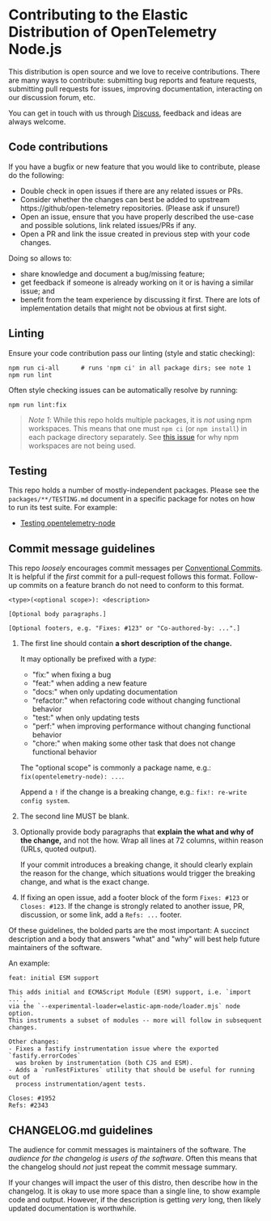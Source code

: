 # Contributing to the Elastic Distribution of OpenTelemetry Node.js

This distribution is open source and we love to receive contributions.
There are many ways to contribute: submitting bug reports and feature requests,
submitting pull requests for issues, improving documentation, interacting on
our discussion forum, etc.

You can get in touch with us through [Discuss](https://discuss.elastic.co/tags/c/apm/nodejs),
feedback and ideas are always welcome.


## Code contributions

If you have a bugfix or new feature that you would like to contribute, please do the following:
- Double check in open issues if there are any related issues or PRs.
- Consider whether the changes can best be added to upstream https://github/open-telemetry repositories. (Please ask if unsure!)
- Open an issue, ensure that you have properly described the use-case and possible solutions, link related issues/PRs if any.
- Open a PR and link the issue created in previous step with your code changes.

Doing so allows to:
- share knowledge and document a bug/missing feature;
- get feedback if someone is already working on it or is having a similar issue; and
- benefit from the team experience by discussing it first. There are lots of implementation details that might not be
obvious at first sight.


## Linting

Ensure your code contribution pass our linting (style and static checking):

```
npm run ci-all      # runs 'npm ci' in all package dirs; see note 1
npm run lint
```

Often style checking issues can be automatically resolve by running:

```
npm run lint:fix
```

> *Note 1*: While this repo holds multiple packages, it is *not* using npm workspaces. This means that one must `npm ci` (or `npm install`) in each package directory separately. See [this issue](https://github.com/elastic/elastic-otel-node/pull/279) for why npm workspaces are not being used.


## Testing

This repo holds a number of mostly-independent packages. Please see the
`packages/**/TESTING.md` document in a specific package for notes on how to run
its test suite. For example:

- [Testing opentelemetry-node](./packages/opentelemetry-node/TESTING.md)



## Commit message guidelines

This repo *loosely* encourages commit messages per [Conventional
Commits](https://www.conventionalcommits.org/en/v1.0.0/#summary). It is helpful
if the *first* commit for a pull-request follows this format. Follow-up
commits on a feature branch do not need to conform to this format.

```
<type>(<optional scope>): <description>

[Optional body paragraphs.]

[Optional footers, e.g. "Fixes: #123" or "Co-authored-by: ...".]
```

1. The first line should contain **a short description of the change.**

   It may optionally be prefixed with a *type*:
    * "fix:" when fixing a bug
    * "feat:" when adding a new feature
    * "docs:" when only updating documentation
    * "refactor:" when refactoring code without changing functional behavior
    * "test:" when only updating tests
    * "perf:" when improving performance without changing functional behavior
    * "chore:" when making some other task that does not change functional behavior

    The "optional scope" is commonly a package name, e.g.: `fix(opentelemetry-node): ...`.

    Append a `!` if the change is a breaking change, e.g.: `fix!: re-write config system`.

2. The second line MUST be blank.

3. Optionally provide body paragraphs that **explain the what and why of the change,** and not the how.
   Wrap all lines at 72 columns, within reason (URLs, quoted output).

   If your commit introduces a breaking change, it should clearly explain the
   reason for the change, which situations would trigger the breaking change,
   and what is the exact change.

5. If fixing an open issue, add a footer block of the form `Fixes: #123` or
   `Closes: #123`. If the change is strongly related to another issue, PR,
   discussion, or some link, add a `Refs: ...` footer.

Of these guidelines, the bolded parts are the most important: A succinct
description and a body that answers "what" and "why" will best help future
maintainers of the software.

An example:

```
feat: initial ESM support

This adds initial and ECMAScript Module (ESM) support, i.e. `import ...`,
via the `--experimental-loader=elastic-apm-node/loader.mjs` node option.
This instruments a subset of modules -- more will follow in subsequent changes.

Other changes:
- Fixes a fastify instrumentation issue where the exported `fastify.errorCodes`
  was broken by instrumentation (both CJS and ESM).
- Adds a `runTestFixtures` utility that should be useful for running out of
  process instrumentation/agent tests.

Closes: #1952
Refs: #2343
```


## CHANGELOG.md guidelines

The audience for commit messages is maintainers of the software.
The *audience for the changelog is users of the software*.
Often this means that the changelog should *not* just repeat the commit message summary.

If your changes will impact the user of this distro, then describe how in
the changelog. It is okay to use more space than a single line, to show
example code and output. However, if the description is getting *very* long,
then likely updated documentation is worthwhile.

